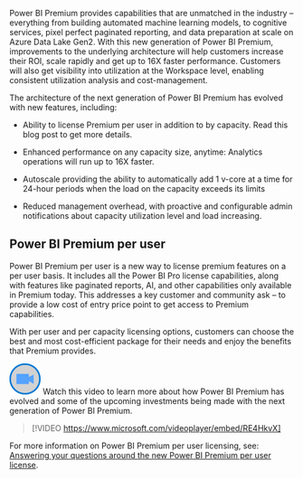 Power BI Premium provides capabilities that are unmatched in the industry – everything from building automated machine learning models, to cognitive services, pixel perfect paginated reporting, and data preparation at scale on Azure Data Lake Gen2. With this new generation of Power BI Premium, improvements to the underlying architecture will help customers increase their ROI, scale rapidly and get up to 16X faster performance. Customers will also get visibility into utilization at the Workspace level, enabling consistent utilization analysis and cost-management.

The architecture of the next generation of Power BI Premium has evolved with new features, including:

- Ability to license Premium per user in addition to by capacity. Read this blog post to get more details.

- Enhanced performance on any capacity size, anytime: Analytics operations will run up to 16X faster.

- Autoscale providing the ability to automatically add 1 v-core at a time for 24-hour periods when the load on the capacity exceeds its limits

- Reduced management overhead, with proactive and configurable admin notifications about capacity utilization level and load increasing.

## Power BI Premium per user

Power BI Premium per user is a new way to license premium features on a per user basis. It includes all the Power BI Pro license capabilities, along with features like paginated reports, AI, and other capabilities only available in Premium today. This addresses a key customer and community ask – to provide a low cost of entry price point to get access to Premium capabilities.

With per user and per capacity licensing options, customers can choose the best and most cost-efficient package for their needs and enjoy the benefits that Premium provides.

![Icon indicating play video](../media/video-icon.png) Watch this video to learn more about how Power BI Premium has evolved and some of the upcoming investments being made with the next generation of Power BI Premium.

>[!VIDEO https://www.microsoft.com/videoplayer/embed/RE4HkvX]

For more information on Power BI Premium per user licensing, see: [Answering your questions around the new Power BI Premium per user license](https://powerbi.microsoft.com/blog/answering-your-questions-around-the-new-power-bi-premium-per-user-license/).

